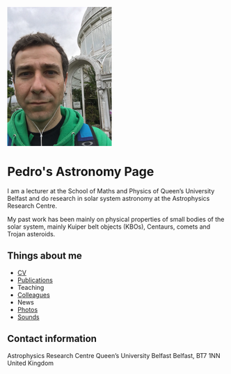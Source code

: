 ![Pedro](pedro.png)

# Pedro's Astronomy Page

I am a lecturer at the School of Maths and Physics of Queen’s University Belfast and do research in solar system astronomy at the Astrophysics Research Centre.

My past work has been mainly on physical properties of small bodies of the solar system, mainly Kuiper belt objects (KBOs), Centaurs, comets and Trojan asteroids.

## Things about me
- [CV](http://go.qub.ac.uk/v4dbc)
- [Publications](https://goo.gl/ziFXpu)
- Teaching
- [Colleagues](Colleagues.html)
- News
- [Photos](http://www.flickr.com/photos/pedrocas/)
- [Sounds](http://soundcloud.com/corpode)

## Contact information
  Astrophysics Research Centre 
  Queen’s University Belfast
  Belfast, BT7 1NN
  United Kingdom